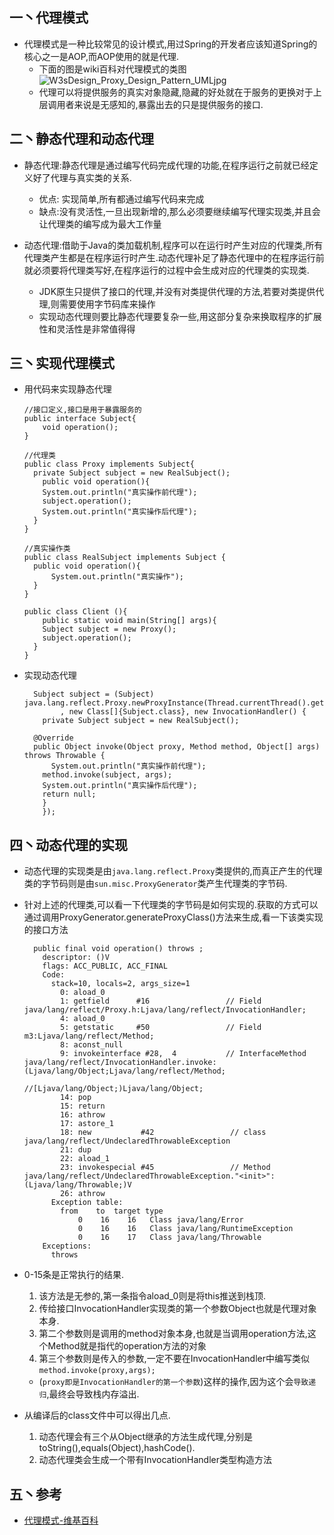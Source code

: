## 一丶代理模式
* 代理模式是一种比较常见的设计模式,用过Spring的开发者应该知道Spring的核心之一是AOP,而AOP使用的就是代理.
    * 下面的图是wiki百科对代理模式的类图![W3sDesign_Proxy_Design_Pattern_UMLjpg](http://carllongj-picture-upload.oss-cn-hangzhou.aliyuncs.com/file/2019/05/927ec522a81e4b42937fea51ab1084fc_W3sDesign_Proxy_Design_Pattern_UML.jpg) 
    * 代理可以将提供服务的真实对象隐藏,隐藏的好处就在于服务的更换对于上层调用者来说是无感知的,暴露出去的只是提供服务的接口.

## 二丶静态代理和动态代理
* 静态代理:静态代理是通过编写代码完成代理的功能,在程序运行之前就已经定义好了代理与真实类的关系.
    * 优点: 实现简单,所有都通过编写代码来完成
    * 缺点:没有灵活性,一旦出现新增的,那么必须要继续编写代理实现类,并且会让代理类的编写成为最大工作量

* 动态代理:借助于Java的类加载机制,程序可以在运行时产生对应的代理类,所有代理类产生都是在程序运行时产生.动态代理补足了静态代理中的在程序运行前就必须要将代理类写好,在程序运行的过程中会生成对应的代理类的实现类.
    * JDK原生只提供了接口的代理,并没有对类提供代理的方法,若要对类提供代理,则需要使用字节码库来操作
    * 实现动态代理则要比静态代理要复杂一些,用这部分复杂来换取程序的扩展性和灵活性是非常值得得

## 三丶实现代理模式
* 用代码来实现静态代理

  ```
  //接口定义,接口是用于暴露服务的
  public interface Subject{
      void operation();
  }

  //代理类
  public class Proxy implements Subject{
    private Subject subject = new RealSubject();
      public void operation(){ 
      System.out.println("真实操作前代理");
      subject.operation();
      System.out.println("真实操作后代理");
    }
  }

  //真实操作类
  public class RealSubject implements Subject {
    public void operation(){
        System.out.println("真实操作");
    }
  }

  public class Client (){
      public static void main(String[] args){
      Subject subject = new Proxy();
      subject.operation();
    }
  }
  ```

* 实现动态代理
  ```
    Subject subject = (Subject) java.lang.reflect.Proxy.newProxyInstance(Thread.currentThread().getContextClassLoader()
		  , new Class[]{Subject.class}, new InvocationHandler() {
	  private Subject subject = new RealSubject();

    @Override
    public Object invoke(Object proxy, Method method, Object[] args) throws Throwable {
        System.out.println("真实操作前代理");
      method.invoke(subject, args);
      System.out.println("真实操作后代理");
      return null; 
      }
      });
  ```

## 四丶动态代理的实现
* 动态代理的实现类是由`java.lang.reflect.Proxy`类提供的,而真正产生的代理类的字节码则是由`sun.misc.ProxyGenerator`类产生代理类的字节码.
* 针对上述的代理类,可以看一下代理类的字节码是如何实现的.获取的方式可以通过调用ProxyGenerator.generateProxyClass()方法来生成,看一下该类实现的接口方法
  ```
    public final void operation() throws ;
      descriptor: ()V
      flags: ACC_PUBLIC, ACC_FINAL
      Code:
        stack=10, locals=2, args_size=1
          0: aload_0
          1: getfield      #16                 // Field java/lang/reflect/Proxy.h:Ljava/lang/reflect/InvocationHandler;
          4: aload_0
          5: getstatic     #50                 // Field m3:Ljava/lang/reflect/Method;
          8: aconst_null
          9: invokeinterface #28,  4           // InterfaceMethod java/lang/reflect/InvocationHandler.invoke:(Ljava/lang/Object;Ljava/lang/reflect/Method;
                                      //[Ljava/lang/Object;)Ljava/lang/Object;
          14: pop
          15: return
          16: athrow
          17: astore_1
          18: new           #42                 // class java/lang/reflect/UndeclaredThrowableException
          21: dup
          22: aload_1
          23: invokespecial #45                 // Method java/lang/reflect/UndeclaredThrowableException."<init>":(Ljava/lang/Throwable;)V
          26: athrow
        Exception table:
          from    to  target type
              0    16    16   Class java/lang/Error
              0    16    16   Class java/lang/RuntimeException
              0    16    17   Class java/lang/Throwable
      Exceptions:
        throws
  ```
* 0-15条是正常执行的结果.
  1. 该方法是无参的,第一条指令aload_0则是将this推送到栈顶.
  2. 传给接口InvocationHandler实现类的第一个参数Object也就是代理对象本身.
  3. 第二个参数则是调用的method对象本身,也就是当调用operation方法,这个Method就是指代的operation方法的对象
  4. 第三个参数则是传入的参数,一定不要在InvocationHandler中编写类似`method.invoke(proxy,args);`
    * (`proxy即是InvocationHandler的第一个参数`)这样的操作,因为这个会`导致递归`,最终会导致栈内存溢出.

* 从编译后的class文件中可以得出几点.
  1. 动态代理会有三个从Object继承的方法生成代理,分别是toString(),equals(Object),hashCode().
  2. 动态代理类会生成一个带有InvocationHandler类型构造方法

## 五丶参考
* [代理模式-维基百科](https://en.wikipedia.org/wiki/Proxy_pattern)